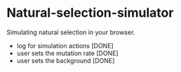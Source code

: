 # Natural-selection-simulator

Simulating natural selection in your browser.

- log for simulation actions [DONE]
- user sets the mutation rate [DONE]
- user sets the background [DONE]

